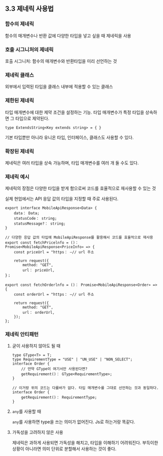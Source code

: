 ## 3.3 제네릭 사용법

### 함수의 제네릭

함수의 매개변수나 반환 값에 다양한 타입을 넣고 싶을 때 제네릭을 사용

### 호출 시그니처의 제네릭

호출 시그니처: 함수의 매개변수와 반환타입을 미리 선언하는 것

### 제네릭 클래스

외부에서 입력된 타입을 클래스 내부에 적용할 수 있는 클래스

### 제한된 제네릭

타입 매개변수에 대한 제약 조건을 설정하는 기능. 타입 매개변수가 특정 타입을 상속하면 그 타입으로 제약된다.

```tsx
type ExtendsString<Key extends string> = { }
```

기본 타입뿐만 아니라 유니온 타입, 인터페이스, 클래스도 사용할 수 있다.

### 확장된 제네릭

제네릭은 여러 타입을 상속 가능하며, 타입 매개변수를 여러 개 둘 수도 있다.

### 제네릭 예시

제네릭의 장점은 다양한 타입을 받게 함으로써 코드를 효율적으로 재사용할 수 있는 것

실제 현업에서는 API 응답 값의 타입을 지정할 때 주로 사용된다.

```tsx
export interface MobileApiResponse<Data> {
	data： Data;
	statusCode： string;
	statusMessage?： string;
}

// 다양한 응답 값의 타입에 MobileApiResponse를 활용해서 코드를 효율적으로 재사용
export const fetchPricelnfo = ()： Promise<MobileApiResponse<PriceInfo» => {
	const priceUrl = "https： ―// url 주소
	
	return request({
		method: "GET",
		url： priceUrl,
}；

export const fetchOrderlnfo = ()： Promise<MobileApiResponse<Order» => {
	const orderUrl = "https： —// url 주소
	
	return request({
		method: "GET",
		url： orderUrl,
	});
};
```

### 제네릭 안티패턴

1. 굳이 사용하지 않아도 될 때
    
    ```tsx
    type GType<T> = T;
    type RequirementType = "USE" | "UN_USE" | "NON_SELECT";
    interface Order {
    	// 만약 GType이 여기서만 사용된다면?
    	getRequirement()： GType<RequirementType>;
    }
    
    // 이거랑 위의 코드는 다를바가 없다. 타입 매개변수를 그대로 선언하는 것과 동일하다.
    interface Order {
    	getRequirement()： RequirementType;
    }
    ```
    
2. `any`를 사용할 때
    
    `any`를 사용하면 type을 쓰는 의미가 없어진다. Js로 하는거랑 똑같다.
    
3. 가독성을 고려하지 않은 사용
    
    제네릭은 과하게 사용되면 가독성을 해치고, 타입을 이해하기 어려워진다. 부득이한 상황이 아니라면 의미 단위로 분할해서 사용하는 것이 좋다.